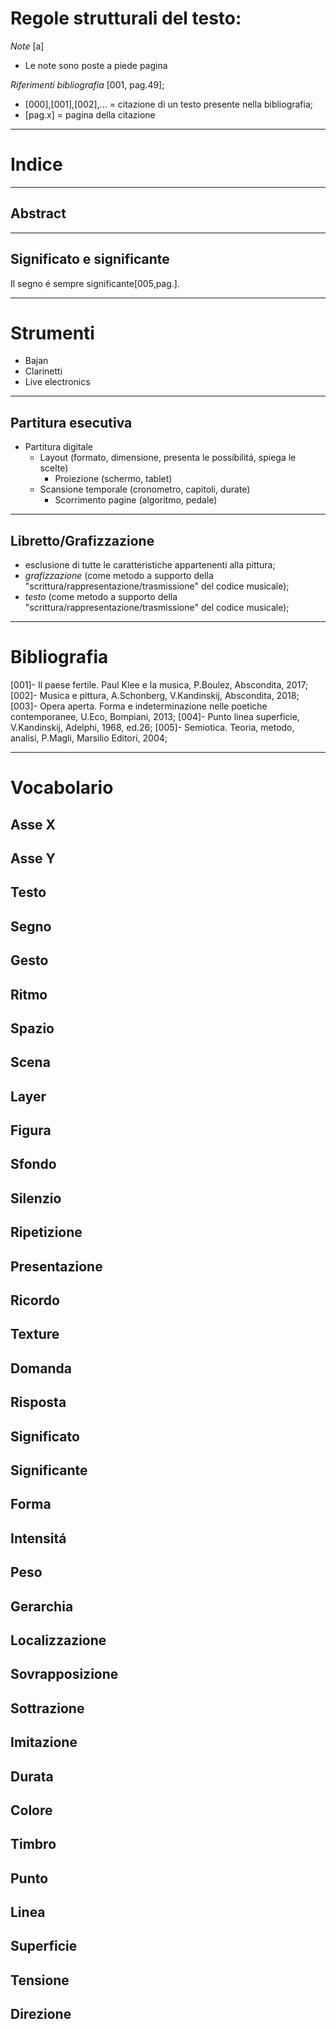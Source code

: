 # Regole strutturali del testo:

*Note* [a]

- Le note sono poste a piede pagina

*Riferimenti bibliografia* [001, pag.49];

  - [000],[001],[002],... = citazione di un testo presente nella bibliografia;
  - [pag.x] = pagina della citazione

--------------
# Indice

--------------
## Abstract

--------------
## Significato e significante

  Il segno é sempre significante[005,pag.].

--------------
# Strumenti

  - Bajan
  - Clarinetti
  - Live electronics

--------------
## Partitura esecutiva

  - Partitura digitale
    - Layout (formato, dimensione, presenta le possibilitá, spiega le scelte)
      - Proiezione (schermo, tablet)
    - Scansione temporale (cronometro, capitoli, durate)
        - Scorrimento pagine (algoritmo, pedale)

--------------
## Libretto/Grafizzazione

- esclusione di tutte le caratteristiche appartenenti alla pittura;
- *grafizzazione* (come metodo a supporto della "scrittura/rappresentazione/trasmissione" del codice musicale);
- *testo* (come metodo a supporto della "scrittura/rappresentazione/trasmissione" del codice musicale);

--------------
# Bibliografia

[001]- Il paese fertile. Paul Klee e la musica, P.Boulez, Abscondita, 2017;
[002]- Musica e pittura, A.Schonberg, V.Kandinskij, Abscondita, 2018;
[003]- Opera aperta. Forma e indeterminazione nelle poetiche contemporanee, U.Eco, Bompiani, 2013;
[004]- Punto linea superficie, V.Kandinskij, Adelphi, 1968, ed.26;
[005]- Semiotica. Teoria, metodo, analisi, P.Magli, Marsilio Editori, 2004;

--------------
# Vocabolario

## Asse X
## Asse Y
## Testo
## Segno
## Gesto
## Ritmo
## Spazio
## Scena
## Layer
## Figura
## Sfondo
## Silenzio
## Ripetizione
## Presentazione
## Ricordo
## Texture
## Domanda
## Risposta
## Significato
## Significante
## Forma
## Intensitá
## Peso
## Gerarchia
## Localizzazione
## Sovrapposizione
## Sottrazione
## Imitazione
## Durata
## Colore
## Timbro
## Punto
## Linea
## Superficie
## Tensione
## Direzione
